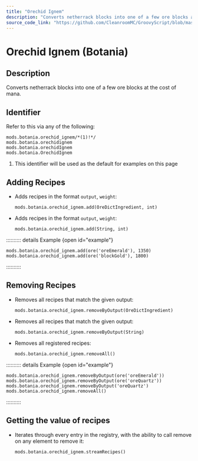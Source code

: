 ```yaml
---
title: "Orechid Ignem"
description: "Converts netherrack blocks into one of a few ore blocks at the cost of mana."
source_code_link: "https://github.com/CleanroomMC/GroovyScript/blob/master/src/main/java/com/cleanroommc/groovyscript/compat/mods/botania/OrechidIgnem.java"
---
```


# Orechid Ignem (Botania)

## Description

Converts netherrack blocks into one of a few ore blocks at the cost of mana.

## Identifier

Refer to this via any of the following:

```groovy:no-line-numbers {1}
mods.botania.orechid_ignem/*(1)!*/
mods.botania.orechidignem
mods.botania.orechidIgnem
mods.botania.OrechidIgnem
```

1. This identifier will be used as the default for examples on this page

## Adding Recipes

- Adds recipes in the format `output`, `weight`:

    ```groovy:no-line-numbers
    mods.botania.orechid_ignem.add(OreDictIngredient, int)
    ```

- Adds recipes in the format `output`, `weight`:

    ```groovy:no-line-numbers
    mods.botania.orechid_ignem.add(String, int)
    ```

:::::::::: details Example {open id="example"}
```groovy:no-line-numbers
mods.botania.orechid_ignem.add(ore('oreEmerald'), 1350)
mods.botania.orechid_ignem.add(ore('blockGold'), 1800)
```

::::::::::

## Removing Recipes

- Removes all recipes that match the given output:

    ```groovy:no-line-numbers
    mods.botania.orechid_ignem.removeByOutput(OreDictIngredient)
    ```

- Removes all recipes that match the given output:

    ```groovy:no-line-numbers
    mods.botania.orechid_ignem.removeByOutput(String)
    ```

- Removes all registered recipes:

    ```groovy:no-line-numbers
    mods.botania.orechid_ignem.removeAll()
    ```

:::::::::: details Example {open id="example"}
```groovy:no-line-numbers
mods.botania.orechid_ignem.removeByOutput(ore('oreEmerald'))
mods.botania.orechid_ignem.removeByOutput(ore('oreQuartz'))
mods.botania.orechid_ignem.removeByOutput('oreQuartz')
mods.botania.orechid_ignem.removeAll()
```

::::::::::

## Getting the value of recipes

- Iterates through every entry in the registry, with the ability to call remove on any element to remove it:

    ```groovy:no-line-numbers
    mods.botania.orechid_ignem.streamRecipes()
    ```
